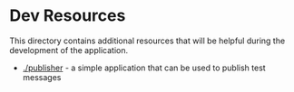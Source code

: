 # Dev Resources

This directory contains additional resources that will be helpful during the development of the application.

- [./publisher](./publisher/) - a simple application that can be used to publish test messages
